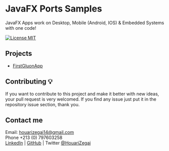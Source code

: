 # JavaFX Ports Samples
JavaFX Apps work on Desktop, Mobile (Android, IOS) &amp; Embedded Systems with one code!

[![License MIT](https://img.shields.io/badge/license-MIT-blue.svg)](LICENSE)

## Projects
* [FirstGluonApp](FirstGluonApp)

## Contributing 💡
If you want to contribute to this project and make it better with new ideas, your pull request is very welcomed.
If you find any issue just put it in the repository issue section, thank you.

## Contact me
Email: houarizegai14@gmail.com  
Phone +213 (0) 797603258  
[LinkedIn](https://linkedin.com/in/houarizegai) | [GitHub](https://github.com/houarizegai) | Twitter [@HouariZegai](https://twitter.com/houarizegai)
